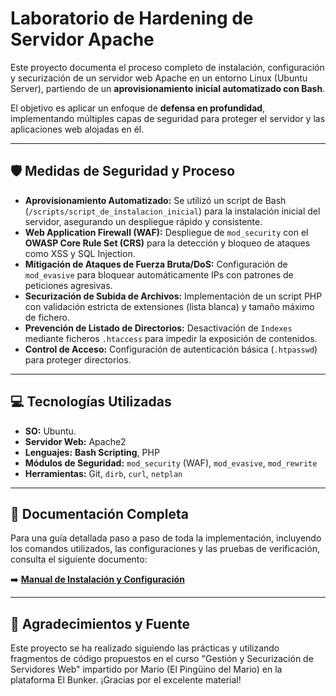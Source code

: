 # Laboratorio de Hardening de Servidor Apache

Este proyecto documenta el proceso completo de instalación, configuración y securización de un servidor web Apache en un entorno Linux (Ubuntu Server), partiendo de un **aprovisionamiento inicial automatizado con Bash**.

El objetivo es aplicar un enfoque de **defensa en profundidad**, implementando múltiples capas de seguridad para proteger el servidor y las aplicaciones web alojadas en él.

---

## 🛡️ Medidas de Seguridad y Proceso

* **Aprovisionamiento Automatizado:** Se utilizó un script de Bash (`/scripts/script_de_instalacion_inicial`) para la instalación inicial del servidor, asegurando un despliegue rápido y consistente.
* **Web Application Firewall (WAF):** Despliegue de `mod_security` con el **OWASP Core Rule Set (CRS)** para la detección y bloqueo de ataques como XSS y SQL Injection.
* **Mitigación de Ataques de Fuerza Bruta/DoS:** Configuración de `mod_evasive` para bloquear automáticamente IPs con patrones de peticiones agresivas.
* **Securización de Subida de Archivos:** Implementación de un script PHP con validación estricta de extensiones (lista blanca) y tamaño máximo de fichero.
* **Prevención de Listado de Directorios:** Desactivación de `Indexes` mediante ficheros `.htaccess` para impedir la exposición de contenidos.
* **Control de Acceso:** Configuración de autenticación básica (`.htpasswd`) para proteger directorios.

---

## 💻 Tecnologías Utilizadas

* **SO:** Ubuntu.
* **Servidor Web:** Apache2
* **Lenguajes:** **Bash Scripting**, PHP
* **Módulos de Seguridad:** `mod_security` (WAF), `mod_evasive`, `mod_rewrite`
* **Herramientas:** Git, `dirb`, `curl`, `netplan`

---

## 📖 Documentación Completa

Para una guía detallada paso a paso de toda la implementación, incluyendo los comandos utilizados, las configuraciones y las pruebas de verificación, consulta el siguiente documento:

➡️ **[Manual de Instalación y Configuración](./docs/Guía_de_instalacion/Guía_de_instalacion.md)**

---

## 📄 Agradecimientos y Fuente

Este proyecto se ha realizado siguiendo las prácticas y utilizando fragmentos de código propuestos en el curso "Gestión y Securización de Servidores Web" impartido por Mario (El Pingüino del Mario) en la plataforma El Bunker. ¡Gracias por el excelente material!